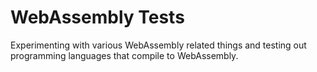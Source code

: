 
# WebAssembly Tests

Experimenting with various WebAssembly related things and testing out programming languages that compile to WebAssembly.
